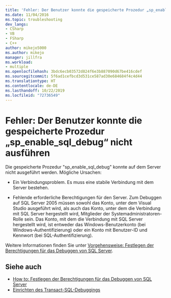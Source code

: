 ```yaml
---
title: 'Fehler: Der Benutzer konnte die gespeicherte Prozedur „sp_enable_sql_debug“ nicht ausführen | Microsoft-Dokumentation'
ms.date: 11/04/2016
ms.topic: troubleshooting
dev_langs:
- CSharp
- VB
- FSharp
- C++
author: mikejo5000
ms.author: mikejo
manager: jillfra
ms.workload:
- multiple
ms.openlocfilehash: 3bdc6ecb03572d824f6e3b887090d67be416cdef
ms.sourcegitcommit: 5f6ad1cefbcd3d531ce587ad30e684684f4c4d44
ms.translationtype: HT
ms.contentlocale: de-DE
ms.lasthandoff: 10/22/2019
ms.locfileid: "72736549"
---
```

# <a name="error-user-could-not-execute-stored-procedure-sp_enable_sql_debug"></a>Fehler: Der Benutzer konnte die gespeicherte Prozedur „sp_enable_sql_debug“ nicht ausführen

Die gespeicherte Prozedur "sp_enable_sql_debug" konnte auf dem Server nicht ausgeführt werden. Mögliche Ursachen:

- Ein Verbindungsproblem. Es muss eine stabile Verbindung mit dem Server bestehen.

- Fehlende erforderliche Berechtigungen für den Server. Zum Debuggen auf SQL Server 2005 müssen sowohl das Konto, unter dem Visual Studio ausgeführt wird, als auch das Konto, unter dem die Verbindung mit SQL Server hergestellt wird, Mitglieder der Systemadministratoren-Rolle sein. Das Konto, mit dem die Verbindung mit SQL Server hergestellt wird, ist entweder das Windows-Benutzerkonto (bei Windows-Authentifizierung) oder ein Konto mit Benutzer-ID und Kennwort (bei SQL-Authentifizierung).

Weitere Informationen finden Sie unter [Vorgehensweise: Festlegen der Berechtigungen für das Debuggen von SQL Server](https://msdn.microsoft.com/84e088d0-0409-41d4-841b-f5d4b0fda414).

## <a name="see-also"></a>Siehe auch

- [How to: Festlegen der Berechtigungen für das Debuggen von SQL Server](https://msdn.microsoft.com/84e088d0-0409-41d4-841b-f5d4b0fda414)
- [Einrichten des Transact-SQL-Debuggings](/previous-versions/visualstudio/visual-studio-2010/s4sszxst\(v\=vs.100\))